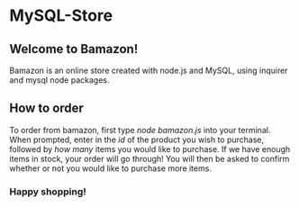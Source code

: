 # MySQL-Store

## Welcome to Bamazon!

Bamazon is an online store created with node.js and MySQL, using inquirer and mysql node packages. 

## How to order

To order from bamazon, first type *node bamazon.js* into your terminal. When prompted, enter in the *id* of the product you wish to purchase, followed by *how many* items you would like to purchase. If we have enough items in stock, your order will go through! You will then be asked to confirm whether or not you would like to purchase more items.

### Happy shopping!